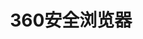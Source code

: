 ﻿---
id: 98
title: "360安全浏览器"
weight: 98
version: "13.3.1017.20-1"
updateTime: "2024-12-18T08:15:33"
debName: "http://app.loongapps.cn:8090/upload/file/browser360-cn-stable_13.3.1017.20-1_loongarch64.deb"
debSize: "125.7 MB"
command: "/usr/bin/browser360-cn-stable"
---
